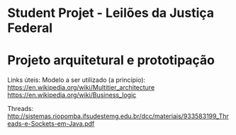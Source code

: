 # Student Projet - Leilões da Justiça Federal
# Projeto arquitetural e prototipação
  
Links úteis:
  Modelo a ser utilizado (a princípio): https://en.wikipedia.org/wiki/Multitier_architecture
  https://en.wikipedia.org/wiki/Business_logic
  
  Threads:
  http://sistemas.riopomba.ifsudestemg.edu.br/dcc/materiais/933583199_Threads-e-Sockets-em-Java.pdf
